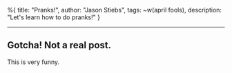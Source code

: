 %{
title: "Pranks!",
author: "Jason Stiebs",
tags: ~w(april fools),
description: "Let's learn how to do pranks!"
}

---

## Gotcha! Not a real post.

This is very funny.
